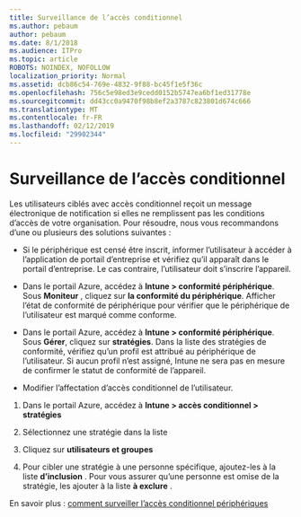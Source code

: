 ```yaml
---
title: Surveillance de l’accès conditionnel
ms.author: pebaum
author: pebaum
ms.date: 8/1/2018
ms.audience: ITPro
ms.topic: article
ROBOTS: NOINDEX, NOFOLLOW
localization_priority: Normal
ms.assetid: dcb86c54-769e-4832-9f88-bc45f1e5f36c
ms.openlocfilehash: 756c5e98ed3e9cedd0152b5747ea6bf1ed31778e
ms.sourcegitcommit: dd43cc0a9470f98b8ef2a3787c823801d674c666
ms.translationtype: MT
ms.contentlocale: fr-FR
ms.lasthandoff: 02/12/2019
ms.locfileid: "29902344"
---
```

# <a name="monitoring-conditional-access"></a>Surveillance de l’accès conditionnel

Les utilisateurs ciblés avec accès conditionnel reçoit un message électronique de notification si elles ne remplissent pas les conditions d’accès de votre organisation. Pour résoudre, nous vous recommandons d’une ou plusieurs des solutions suivantes :
  
- Si le périphérique est censé être inscrit, informer l’utilisateur à accéder à l’application de portail d’entreprise et vérifiez qu’il apparaît dans le portail d’entreprise. Le cas contraire, l’utilisateur doit s’inscrire l’appareil.
    
- Dans le portail Azure, accédez à **Intune \> conformité périphérique**. Sous **Moniteur** , cliquez sur **la conformité du périphérique**. Afficher l’état de conformité de périphérique pour vérifier que le périphérique de l’utilisateur est marqué comme conforme. 
    
- Dans le portail Azure, accédez à **Intune \> conformité périphérique**. Sous **Gérer**, cliquez sur **stratégies**. Dans la liste des stratégies de conformité, vérifiez qu’un profil est attribué au périphérique de l’utilisateur. Si aucun profil n’est assigné, Intune ne sera pas en mesure de confirmer le statut de conformité de l’appareil. 
    
- Modifier l’affectation d’accès conditionnel de l’utilisateur.
    
1. Dans le portail Azure, accédez à **Intune \> accès conditionnel \> stratégies**
    
2. Sélectionnez une stratégie dans la liste
    
3. Cliquez sur **utilisateurs et groupes**
    
4. Pour cibler une stratégie à une personne spécifique, ajoutez-les à la liste **d’inclusion** . Pour vous assurer qu’une personne est omise de la stratégie, les ajouter à la liste **à exclure** . 
    
En savoir plus : [comment surveiller l’accès conditionnel périphériques](https://docs.microsoft.com/intune/conditional-access-exchange-monitor)
  

